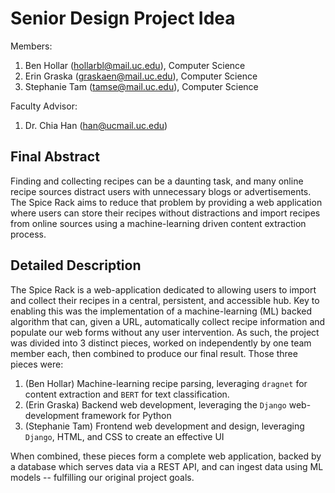 # Senior Design Project Idea

Members:

1. Ben Hollar (hollarbl@mail.uc.edu), Computer Science
2. Erin Graska (graskaen@mail.uc.edu), Computer Science
3. Stephanie Tam (tamse@mail.uc.edu), Computer Science

Faculty Advisor:

1. Dr. Chia Han (han@ucmail.uc.edu)

## Final Abstract

Finding and collecting recipes can be a daunting task, and many online recipe sources distract users with unnecessary
blogs or advertisements. The Spice Rack aims to reduce that problem by providing a web application where users can store
their recipes without distractions and import recipes from online sources using a machine-learning driven content
extraction process.

## Detailed Description

The Spice Rack is a web-application dedicated to allowing users to import and collect their recipes in a central,
persistent, and accessible hub. Key to enabling this was the implementation of a machine-learning (ML) backed algorithm
that can, given a URL, automatically collect recipe information and populate our web forms without any user
intervention. As such, the project was divided into 3 distinct pieces, worked on independently by one team member each,
then combined to produce our final result. Those three pieces were:

1. (Ben Hollar) Machine-learning recipe parsing, leveraging `dragnet` for content extraction and `BERT` for text
   classification.
2. (Erin Graska) Backend web development, leveraging the `Django` web-development framework for Python
3. (Stephanie Tam) Frontend web development and design, leveraging `Django`, HTML, and CSS to create an effective UI

When combined, these pieces form a complete web application, backed by a database which serves data via a REST API, and
can ingest data using ML models -- fulfilling our original project goals.
